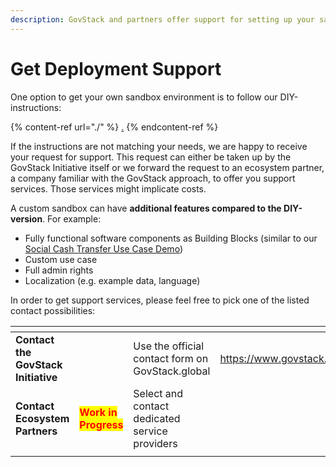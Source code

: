 ```yaml
---
description: GovStack and partners offer support for setting up your sandbox
---
```


# Get Deployment Support

One option to get your own sandbox environment is to follow our DIY-instructions:&#x20;

{% content-ref url="./" %}
[.](./)
{% endcontent-ref %}

If the instructions are not matching your needs, we are happy to receive your request for support. This request can either be taken up by the GovStack Initiative itself or we forward the request to an ecosystem partner, a company familiar with the GovStack approach, to offer you support services. Those services might implicate costs.

A custom sandbox can have **additional features compared to the DIY-version**. For example:

* Fully functional software components as Building Blocks (similar to our [Social Cash Transfer Use Case Demo](../../access-demos/usct-use-case.md))
* Custom use case
* Full admin rights
* Localization (e.g. example data, language)

In order to get support services, please feel free to pick one of the listed contact possibilities:

<table data-card-size="large" data-view="cards"><thead><tr><th></th><th></th><th></th><th data-hidden data-card-target data-type="content-ref"></th><th data-hidden data-card-cover data-type="files"></th></tr></thead><tbody><tr><td><strong>Contact the GovStack Initiative</strong></td><td></td><td>Use the official contact form on GovStack.global</td><td><a href="https://www.govstack.global/about/contact/">https://www.govstack.global/about/contact/</a></td><td><a href="../../.gitbook/assets/contact-screenshot.png">contact-screenshot.png</a></td></tr><tr><td><strong>Contact Ecosystem Partners</strong></td><td><mark style="color:red;"><strong>Work in Progress</strong></mark></td><td>Select and contact dedicated service providers</td><td></td><td><a href="../../.gitbook/assets/Background blue web.png">Background blue web.png</a></td></tr><tr><td></td><td></td><td></td><td></td><td></td></tr></tbody></table>
